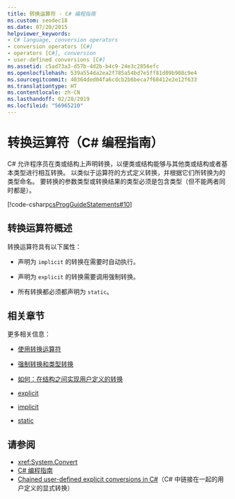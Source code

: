 ```yaml
---
title: 转换运算符 - C# 编程指南
ms.custom: seodec18
ms.date: 07/20/2015
helpviewer_keywords:
- C# language, conversion operators
- conversion operators [C#]
- operators [C#], conversion
- user-defined conversions [C#]
ms.assetid: c5ad73a3-d57b-4d2b-b4c9-24e3c2856efc
ms.openlocfilehash: 539a554da2ea2f785a54bd7e5ff81d09b908c9e4
ms.sourcegitcommit: 40364ded04fa6cdcb2b6beca7f68412e2e12f633
ms.translationtype: HT
ms.contentlocale: zh-CN
ms.lasthandoff: 02/28/2019
ms.locfileid: "56965210"
---
```

# <a name="conversion-operators-c-programming-guide"></a>转换运算符（C# 编程指南）

C# 允许程序员在类或结构上声明转换，以便类或结构能够与其他类或结构或者基本类型进行相互转换。 以类似于运算符的方式定义转换，并根据它们所转换为的类型命名。 要转换的参数类型或转换结果的类型必须是包含类型（但不能两者同时都是）。  
  
 [!code-csharp[csProgGuideStatements#10](~/samples/snippets/csharp/VS_Snippets_VBCSharp/csProgGuideStatements/CS/Statements.cs#10)]  
  
## <a name="conversion-operators-overview"></a>转换运算符概述

 转换运算符具有以下属性：  
  
-   声明为 `implicit` 的转换在需要时自动执行。  
  
-   声明为 `explicit` 的转换需要调用强制转换。  
  
-   所有转换都必须都声明为 `static`。  
  
## <a name="related-sections"></a>相关章节

 更多相关信息：  
  
-   [使用转换运算符](../../../csharp/programming-guide/statements-expressions-operators/using-conversion-operators.md)  
  
-   [强制转换和类型转换](../../../csharp/programming-guide/types/casting-and-type-conversions.md)  
  
-   [如何：在结构之间实现用户定义的转换](../../../csharp/programming-guide/statements-expressions-operators/how-to-implement-user-defined-conversions-between-structs.md)  
  
-   [explicit](../../../csharp/language-reference/keywords/explicit.md)  
  
-   [implicit](../../../csharp/language-reference/keywords/implicit.md)  
  
-   [static](../../../csharp/language-reference/keywords/static.md)  
  
## <a name="see-also"></a>请参阅

- <xref:System.Convert>
- [C# 编程指南](../../../csharp/programming-guide/index.md)
- [Chained user-defined explicit conversions in C#](https://blogs.msdn.microsoft.com/ericlippert/2007/04/16/chained-user-defined-explicit-conversions-in-c/)（C# 中链接在一起的用户定义的显式转换）
